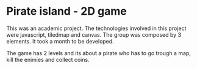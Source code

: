 # Pirate island - 2D game

This was an academic project. The technologies involved in this project were javascript, tiledmap and canvas.
The group was composed by 3 elements. It took a month to be developed.

The game has 2 levels and its about a pirate who has to go trough a map, kill the enimies and collect coins.
